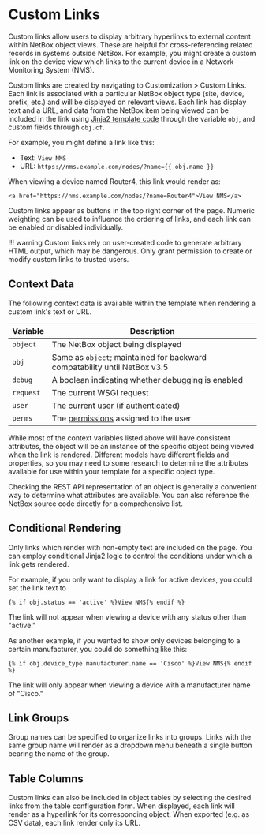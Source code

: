 # Custom Links

Custom links allow users to display arbitrary hyperlinks to external content within NetBox object views. These are helpful for cross-referencing related records in systems outside NetBox. For example, you might create a custom link on the device view which links to the current device in a Network Monitoring System (NMS).

Custom links are created by navigating to Customization > Custom Links. Each link is associated with a particular NetBox object type (site, device, prefix, etc.) and will be displayed on relevant views. Each link has display text and a URL, and data from the NetBox item being viewed can be included in the link using [Jinja2 template code](https://jinja2docs.readthedocs.io/en/stable/) through the variable `obj`, and custom fields through `obj.cf`.

For example, you might define a link like this:

* Text: `View NMS`
* URL: `https://nms.example.com/nodes/?name={{ obj.name }}`

When viewing a device named Router4, this link would render as:

```no-highlight
<a href="https://nms.example.com/nodes/?name=Router4">View NMS</a>
```

Custom links appear as buttons in the top right corner of the page. Numeric weighting can be used to influence the ordering of links, and each link can be enabled or disabled individually.

!!! warning
    Custom links rely on user-created code to generate arbitrary HTML output, which may be dangerous. Only grant permission to create or modify custom links to trusted users.

## Context Data

The following context data is available within the template when rendering a custom link's text or URL.

| Variable  | Description                                                                                                       |
|-----------|-------------------------------------------------------------------------------------------------------------------|
| `object`  | The NetBox object being displayed                                                                                 |
| `obj`     | Same as `object`; maintained for backward compatability until NetBox v3.5                                         |
| `debug`   | A boolean indicating whether debugging is enabled                                                                 |
| `request` | The current WSGI request                                                                                          |
| `user`    | The current user (if authenticated)                                                                               |
| `perms`   | The [permissions](https://docs.djangoproject.com/en/stable/topics/auth/default/#permissions) assigned to the user |

While most of the context variables listed above will have consistent attributes, the object will be an instance of the specific object being viewed when the link is rendered. Different models have different fields and properties, so you may need to some research to determine the attributes available for use within your template for a specific object type.

Checking the REST API representation of an object is generally a convenient way to determine what attributes are available. You can also reference the NetBox source code directly for a comprehensive list.

## Conditional Rendering

Only links which render with non-empty text are included on the page. You can employ conditional Jinja2 logic to control the conditions under which a link gets rendered.

For example, if you only want to display a link for active devices, you could set the link text to

```jinja2
{% if obj.status == 'active' %}View NMS{% endif %}
```

The link will not appear when viewing a device with any status other than "active."

As another example, if you wanted to show only devices belonging to a certain manufacturer, you could do something like this:

```jinja2
{% if obj.device_type.manufacturer.name == 'Cisco' %}View NMS{% endif %}
```

The link will only appear when viewing a device with a manufacturer name of "Cisco."

## Link Groups

Group names can be specified to organize links into groups. Links with the same group name will render as a dropdown menu beneath a single button bearing the name of the group.

## Table Columns

Custom links can also be included in object tables by selecting the desired links from the table configuration form. When displayed, each link will render as a hyperlink for its corresponding object. When exported (e.g. as CSV data), each link render only its URL.
